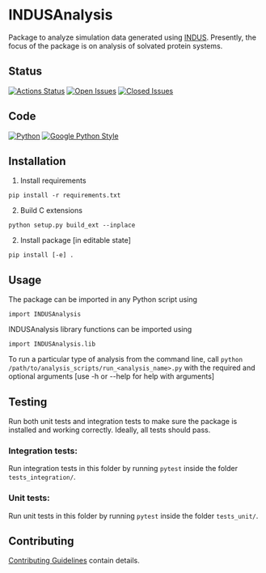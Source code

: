 # INDUSAnalysis

Package to analyze simulation data generated using
[INDUS](https://link.springer.com/article/10.1007/s10955-011-0269-9).
Presently, the focus of the package is on analysis of solvated protein systems.

## Status

[![Actions Status](https://img.shields.io/github/workflow/status/apallath/analysis_scripts/Analysis)](https://github.com/apallath/analysis_scripts/actions)
[![Open Issues](https://img.shields.io/github/issues-raw/apallath/analysis_scripts)](https://github.com/apallath/analysis_scripts/issues)
[![Closed Issues](https://img.shields.io/github/issues-closed-raw/apallath/analysis_scripts)](https://github.com/apallath/analysis_scripts/issues)

## Code

[![Python](https://img.shields.io/github/languages/top/apallath/analysis_scripts)](https://www.python.org/downloads/release/python-370/)
[![Google Python Style](https://img.shields.io/badge/Code%20Style-Google%20Python%20Style-brightgreen)](https://google.github.io/styleguide/pyguide.html)

## Installation

1. Install requirements

`pip install -r requirements.txt`

2. Build C extensions

`python setup.py build_ext --inplace`

2. Install package [in editable state]

`pip install [-e] .`

## Usage

The package can be imported in any Python script using

`import INDUSAnalysis`

INDUSAnalysis library functions can be imported using

`import INDUSAnalysis.lib`

To run a particular type of analysis from the command line, call
`python /path/to/analysis_scripts/run_<analysis_name>.py`
with the required and optional arguments [use -h or --help for help with arguments]

## Testing

Run both unit tests and integration tests to make sure the package is installed
and working correctly. Ideally, all tests should pass.

### Integration tests:

Run integration tests in this folder by running
`pytest`
inside the folder `tests_integration/`.

### Unit tests:

Run unit tests in this folder by running
`pytest`
inside the folder `tests_unit/`.

## Contributing

[Contributing Guidelines](CONTRIBUTING.md) contain details.

